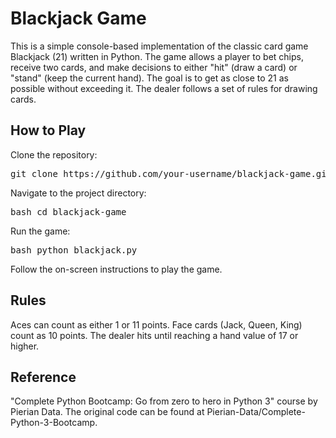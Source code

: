 # Blackjack Game
This is a simple console-based implementation of the classic card game Blackjack (21) written in Python. The game allows a player to bet chips, receive two cards, and make decisions to either "hit" (draw a card) or "stand" (keep the current hand). The goal is to get as close to 21 as possible without exceeding it. The dealer follows a set of rules for drawing cards.

## How to Play
Clone the repository:
<pre>
git clone https://github.com/your-username/blackjack-game.git
</pre>

Navigate to the project directory:
<pre>
bash cd blackjack-game
</pre>

Run the game:
<pre>
bash python blackjack.py
</pre>

Follow the on-screen instructions to play the game.

## Rules
Aces can count as either 1 or 11 points.
Face cards (Jack, Queen, King) count as 10 points.
The dealer hits until reaching a hand value of 17 or higher.

## Reference
"Complete Python Bootcamp: Go from zero to hero in Python 3" course by Pierian Data. The original code can be found at Pierian-Data/Complete-Python-3-Bootcamp.
